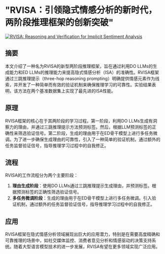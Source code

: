 # "RVISA：引领隐式情感分析的新时代，两阶段推理框架的创新突破"

[![RVISA: Reasoning and Verification for Implicit Sentiment Analysis](https://arxiv-research-1301205113.cos.ap-guangzhou.myqcloud.com/images/2407.02340v1.pdf_0.jpg)](https://arxiv.org/abs/2407.02340v1)

## 摘要

本文介绍了一种名为RVISA的新型两阶段推理框架，旨在通过利用DO LLMs的生成能力和ED LLMs的推理能力来提高隐式情感分析（ISA）的准确性。RVISA框架通过三跳推理提示（three-hop reasoning prompting）明确提供情感元素作为线索，并开发了一种简单而有效的验证机制来确保推理学习的可靠性。实验结果表明，该方法在两个基准数据集上实现了最先进的ISA性能。

## 原理

RVISA框架的核心在于其两阶段的学习过程。第一阶段，利用DO LLMs生成有洞察力的理由，并通过三跳推理提示方法预测标签。然后，根据LLM预测标签的正确性来筛选验证信号。第二阶段，生成的理由用于在ED骨干模型上进行多任务微调。为了进一步确保生成理由的可靠性，引入了一种简单的验证机制，通过额外的任务监督验证信号，指导推理学习过程中的自我修正。

## 流程

RVISA的工作流程分为两个主要阶段：
1. **理由生成阶段**：使用DO LLMs通过三跳推理提示生成理由，并预测标签。根据预测标签的正确性筛选验证信号。
2. **多任务微调阶段**：生成的理由用于在ED骨干模型上进行多任务微调。引入验证机制，通过额外的任务监督验证信号，指导推理学习过程中的自我修正。

## 应用

RVISA框架在隐式情感分析领域展现出巨大的应用潜力，特别是在需要高度精确和可靠推理的场景中，如社交媒体监控、消费者意见分析和情感驱动的决策支持系统。随着大型语言模型技术的进一步发展，RVISA有望在更多领域实现广泛应用。

